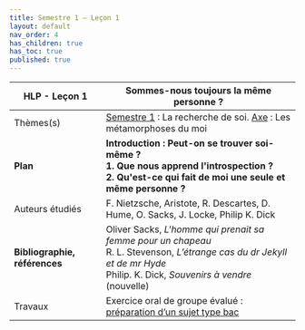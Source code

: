 ```yaml
---
title: Semestre 1 – Leçon 1
layout: default
nav_order: 4
has_children: true
has_toc: true
published: true
---
```

 

| HLP - Leçon 1       | Sommes-nous toujours la même personne ? |
| ----------------------------- | ------------------------------------- |
| Thèmes(s)                     | <u>Semestre 1</u> : La recherche de soi. <u>Axe</u> : Les métamorphoses du moi  |
| **Plan**                      | **Introduction : Peut-on se trouver soi-même ? <br>1. Que nous apprend l'introspection ?<br />2. Qu'est-ce qui fait de moi une seule et même personne ?** |
| Auteurs étudiés               | F. Nietzsche, Aristote, R. Descartes, D. Hume, O. Sacks, J. Locke, Philip K. Dick |
| **Bibliographie, références** | Oliver Sacks, *L'homme qui prenait sa femme pour un chapeau*<br>R. L. Stevenson, *L’étrange cas du dr Jekyll et de mr Hyde*<br>Philip. K. Dick, *Souvenirs à vendre* (nouvelle) |
| Travaux | Exercice oral de groupe évalué : [préparation d’un sujet type bac](../../docs/S1L1/S1L1-4-0.html) |